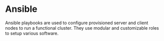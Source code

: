# Ansible

Ansible playbooks are used to configure provisioned server and client nodes to
run a functional cluster. They use modular and customizable roles to setup
various software.
